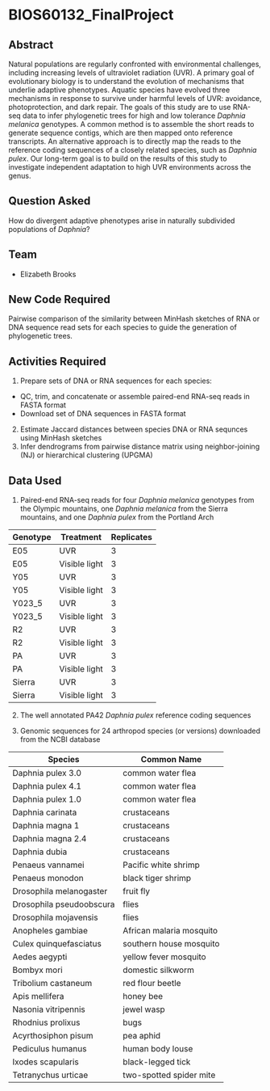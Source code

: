 # BIOS60132_FinalProject

## Abstract
Natural populations are regularly confronted with environmental challenges, including increasing
levels of ultraviolet radiation (UVR). A primary goal of evolutionary biology is to understand the
evolution of mechanisms that underlie adaptive phenotypes. Aquatic species have evolved
three mechanisms in response to survive under harmful levels of UVR: avoidance,
photoprotection, and dark repair. The goals of this study are to use RNA-seq data to infer
phylogenetic trees for high and low tolerance *Daphnia melanica* genotypes. A common method is to
assemble the short reads to generate sequence contigs, which are then mapped onto reference
transcripts. An alternative approach is to directly map the reads to the reference coding
sequences of a closely related species, such as *Daphnia pulex*. Our long-term goal is to build
on the results of this study to investigate independent adaptation to high UVR environments
across the genus.

## Question Asked
How do divergent adaptive phenotypes arise in naturally subdivided populations of *Daphnia*?

## Team
- Elizabeth Brooks

## New Code Required
Pairwise comparison of the similarity between MinHash sketches of RNA or DNA sequence read sets for each species to guide the generation of phylogenetic trees.

## Activities Required
1. Prepare sets of DNA or RNA sequences for each species:
- QC, trim, and concatenate or assemble paired-end RNA-seq reads in FASTA format
- Download set of DNA sequences in FASTA format
2. Estimate Jaccard distances between species DNA or RNA sequnces using MinHash sketches
3. Infer dendrograms from pairwise distance matrix using neighbor-joining (NJ) or hierarchical clustering (UPGMA)

## Data Used
1. Paired-end RNA-seq reads for four *Daphnia melanica* genotypes from the Olympic mountains, one *Daphnia melanica* from the Sierra mountains, and one *Daphnia pulex* from the Portland Arch

| Genotype | Treatment | Replicates |
| -------- | --------- | ---------- |
| E05 | UVR | 3 |
| E05 | Visible light | 3 |
| Y05 | UVR | 3 |
| Y05 | Visible light | 3 |
| Y023_5 | UVR | 3 |
| Y023_5 | Visible light | 3 |
| R2 | UVR | 3 |
| R2 | Visible light | 3 |
| PA | UVR | 3 |
| PA | Visible light | 3 |
| Sierra | UVR | 3 |
| Sierra | Visible light | 3 |

2. The well annotated PA42 *Daphnia pulex* reference coding sequences

3. Genomic sequences for 24 arthropod species (or versions) downloaded from the NCBI database

| Species | Common Name |
| ------- | ----------- |
| Daphnia pulex 3.0 | common water flea |
| Daphnia pulex 4.1 | common water flea |
| Daphnia pulex 1.0 | common water flea |
| Daphnia carinata | crustaceans |
| Daphnia magna 1 | crustaceans |
| Daphnia magna 2.4 | crustaceans |
| Daphnia dubia | crustaceans |
| Penaeus vannamei | Pacific white shrimp |
| Penaeus monodon | black tiger shrimp |
| Drosophila melanogaster | fruit fly |
| Drosophila pseudoobscura | flies |
| Drosophila mojavensis | flies |
| Anopheles gambiae | African malaria mosquito |
| Culex quinquefasciatus | southern house mosquito |
| Aedes aegypti | yellow fever mosquito |
| Bombyx mori | domestic silkworm |
| Tribolium castaneum | red flour beetle |
| Apis mellifera | honey bee |
| Nasonia vitripennis | jewel wasp |
| Rhodnius prolixus | bugs |
| Acyrthosiphon pisum | pea aphid |
| Pediculus humanus | human body louse |
| Ixodes scapularis | black-legged tick |
| Tetranychus urticae | two-spotted spider mite |
